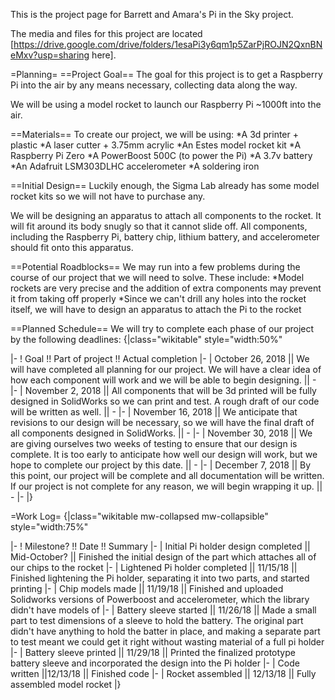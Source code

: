 This is the project page for Barrett and Amara's Pi in the Sky project.

The media and files for this project are located <span class="plainlinks">[https://drive.google.com/drive/folders/1esaPi3y6qm1p5ZarPjROJN2QxnBNeMxv?usp=sharing here]</span>.

=Planning=
==Project Goal==
The goal for this project is to get a Raspberry Pi into the air by any means necessary, collecting data along the way.

We will be using a model rocket to launch our Raspberry Pi ~1000ft into the air.

==Materials==
To create our project, we will be using:
*A 3d printer + plastic
*A laser cutter + 3.75mm acrylic
*An Estes model rocket kit
*A Raspberry Pi Zero
*A PowerBoost 500C (to power the Pi)
*A 3.7v battery
*An Adafruit LSM303DLHC accelerometer
*A soldering iron

==Initial Design==
Luckily enough, the Sigma Lab already has some model rocket kits so we will not have to purchase any. 

We will be designing an apparatus to attach all components to the rocket. It will fit around its body snugly so that it cannot slide off. All components, including the Raspberry Pi, battery chip, lithium battery, and accelerometer should fit onto this apparatus.

==Potential Roadblocks==
We may run into a few problems during the course of our project that we will need to solve. These include:
*Model rockets are very precise and the addition of extra components may prevent it from taking off properly
*Since we can't drill any holes into the rocket itself, we will have to design an apparatus to attach the Pi to the rocket

==Planned Schedule==
We will try to complete each phase of our project by the following deadlines:
{|class="wikitable" style="width:50%"

|-
! Goal !! Part of project !! Actual completion
|-
| October 26, 2018 || We will have completed all planning for our project. We will have a clear idea of how each component will work and we will be able to begin designing. || -
|-
| November 2, 2018 || All components that will be 3d printed will be fully designed in SolidWorks so we can print and test. A rough draft of our code will be written as well. || -
|-
| November 16, 2018 || We anticipate that revisions to our design will be necessary, so we will have the final draft of all components designed in SolidWorks. || -
|-
| November 30, 2018 || We are giving ourselves two weeks of testing to ensure that our design is complete. It is too early to anticipate how well our design will work, but we hope to complete our project by this date. || -
|-
| December 7, 2018 || By this point, our project will be complete and all documentation will be written. If our project is not complete for any reason, we will begin wrapping it up. || -
|-
|}

=Work Log=
{|class="wikitable mw-collapsed mw-collapsible" style="width:75%"

|-
! Milestone? !! Date !! Summary
|-
| Initial Pi holder design completed || Mid-October? || Finished the initial design of the part which attaches all of our chips to the rocket
|-
| Lightened Pi holder completed || 11/15/18 || Finished lightening the Pi holder, separating it into two parts, and started printing
|-
| Chip models made || 11/19/18 || Finished and uploaded Solidworks versions of Powerboost and accelerometer, which the library didn't have models of
|-
| Battery sleeve started || 11/26/18 || Made a small part to test dimensions of a sleeve to hold the battery. The original part didn't have anything to hold the batter in place, and making a separate part to test meant we could get it right without wasting material of a full pi holder
|-
| Battery sleeve printed || 11/29/18 || Printed the finalized prototype battery sleeve and incorporated the design into the Pi holder
|-
| Code written ||12/13/18 || Finished code
|-
| Rocket assembled || 12/13/18 || Fully assembled model rocket 
|}
